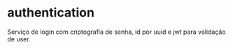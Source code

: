 # authentication

Serviço de login com criptografia de senha, id por uuid e jwt para validação de user.
